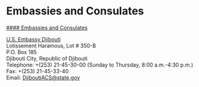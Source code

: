 # Embassies and Consulates

[#### Embassies and Consulates](javascript:void(0); "Embassies and Consulates")

[U.S. Embassy Djibouti](https://dj.usembassy.gov/embassy/djibouti/)  
Lotissement Haramous, Lot # 350-B  
P.O. Box 185  
Djibouti City, Republic of Djibouti  
Telephone: +(253) 21-45-30-00 (Sunday to Thursday, 8:00 a.m.-4:30 p.m.)  
Fax: +(253) 21-45-33-40  
Email: [DjiboutiACS@state.gov](mailto:DjiboutiACS@state.gov)